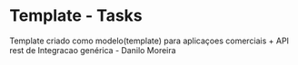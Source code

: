 # Template - Tasks

Template criado como modelo(template) para aplicaçoes comerciais + API rest de Integracao genérica - Danilo Moreira 
